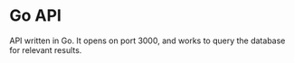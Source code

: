 # Go API
API written in Go. It opens on port 3000, and works to query the database for relevant results.